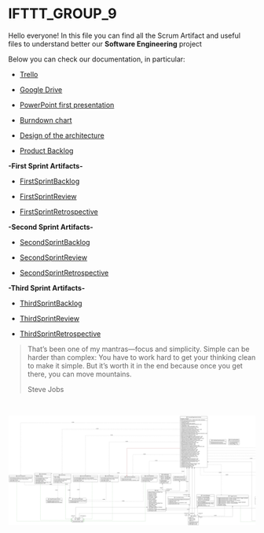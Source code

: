 # IFTTT_GROUP_9

Hello everyone! In this file you can find all the Scrum Artifact and useful files to understand better our ******Software Engineering****** project

Below you can check our documentation, in particular:

* [Trello](https://trello.com/b/6Ul93WV1/project-work)
  
* [Google Drive](https://drive.google.com/drive/folders/1VkRw4ODrhOaejddQyeOZ3ovXW9UYLTwE?usp=sharing)

* [PowerPoint first presentation](https://docs.google.com/presentation/d/1s5dNPeeb9GDX-69nq0G6VtIf82741l3t/edit?usp=drive_link&ouid=104508030704024094929&rtpof=true&sd=true)

* [Burndown chart](https://docs.google.com/spreadsheets/d/1-dTMPlXCOvI4Xhb1cHiEuXfK_DByB6Lb/edit?usp=drive_link&ouid=104508030704024094929&rtpof=true&sd=true) 

* [Design of the architecture](https://drive.google.com/file/d/1Lo2FXetbk-fuFiFUWFnrc5OtbTS0jA0K/view?usp=drive_link)
  
* [Product Backlog](https://docs.google.com/spreadsheets/d/1OooHnB1RIzLOgfuol30DggMH1Aco4Rub/edit#gid=255441560) 

**-First Sprint Artifacts-**

* [FirstSprintBacklog](https://docs.google.com/spreadsheets/d/1TEhIiIdwdmEaRiLmnSJNmHXoK-jn6P64Wqg2PT2UCvM/edit#gid=0)

* [FirstSprintReview](https://docs.google.com/document/d/1obMHVX_5wL8yrKnWu5RzWvBMyrhQ6i9QQ1lKQuWlqmM/edit#heading=h.ca4uuvqa0s8c)

* [FirstSprintRetrospective](https://docs.google.com/document/d/1zfLAGKisEryrYpPd2dxnsctBbLt6Tgd4xMtChPNrTew/edit?usp=drive_link)

**-Second Sprint Artifacts-**

* [SecondSprintBacklog](https://docs.google.com/spreadsheets/d/1bD9_ZOfFEPyzp1oblu_rukjx_H_YzaUSqJE9Sq7Gfyo/edit#gid=0)

* [SecondSprintReview](https://docs.google.com/document/d/15XlL1gZ-Yak0XkwGzel8OvXpN6-hJnHM2yasSkrTV2I/edit#heading=h.ca4uuvqa0s8c)

* [SecondSprintRetrospective](https://docs.google.com/document/d/1m7eObSMRymUMgdVLmM_xofN-HV2wJfSZsUAU6nx-7Jc/edit)
&nbsp;

**-Third Sprint Artifacts-**

* [ThirdSprintBacklog](https://docs.google.com/spreadsheets/d/1u_Mct7-I8P4qXflAtk8F_Ha07P-l1O-Pk4zS_uckSm0/edit?usp=drive_link)

* [ThirdSprintReview](https://docs.google.com/document/d/1ZKDnSfchf7FmlmY_INBTtN_479TJ6CbkgiTENR6xgqM/edit?usp=drive_link)

* [ThirdSprintRetrospective](https://docs.google.com/document/d/1zCDERAuyBKlY73jOeInwWEEBHOwdmM6vFd6qdnrFF3w/edit?usp=drive_link)
&nbsp;

>That’s been one of my mantras—focus and simplicity. Simple can be harder than complex: You have to work hard to get your thinking clean to make it simple. But it’s worth it in the end because once you get there, you can move mountains.
>
>Steve Jobs


&nbsp;


<picture>
    <source type="image/png" media="(prefers-color-scheme: dark)">
    <img width=888 src="https://github.com/Tano37/IFTTT_GROUP_9/blob/master/UML.jpg">
</picture>
